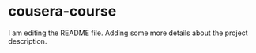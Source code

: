 # cousera-course

I am editing the README file. Adding some more details about the project description.
